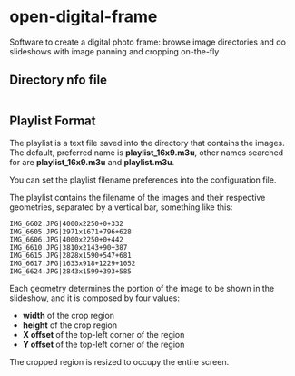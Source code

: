 # open-digital-frame
Software to create a digital photo frame: browse image directories and do slideshows with image panning and cropping on-the-fly

## Directory nfo file

```
```

## Playlist Format

The playlist is a text file saved into the directory that
contains the images. The default, preferred name is
**playlist_16x9.m3u**, other names searched for are
**playlist_16x9.m3u** and **playlist.m3u**.

You can set the playlist filename preferences into the
configuration file.

The playlist contains the filename of the images and their
respective geometries, separated by a vertical bar, something
like this:

```
IMG_6602.JPG|4000x2250+0+332
IMG_6605.JPG|2971x1671+796+628
IMG_6606.JPG|4000x2250+0+442
IMG_6610.JPG|3810x2143+90+387
IMG_6615.JPG|2828x1590+547+681
IMG_6617.JPG|1633x918+1229+1052
IMG_6624.JPG|2843x1599+393+585
```

Each geometry determines the portion of the image to be shown in
the slideshow, and it is composed by four values:

* **width** of the crop region
* **height** of the crop region
* **X offset** of the top-left corner of the region
* **Y offset** of the top-left corner of the region

The cropped region is resized to occupy the entire screen.
